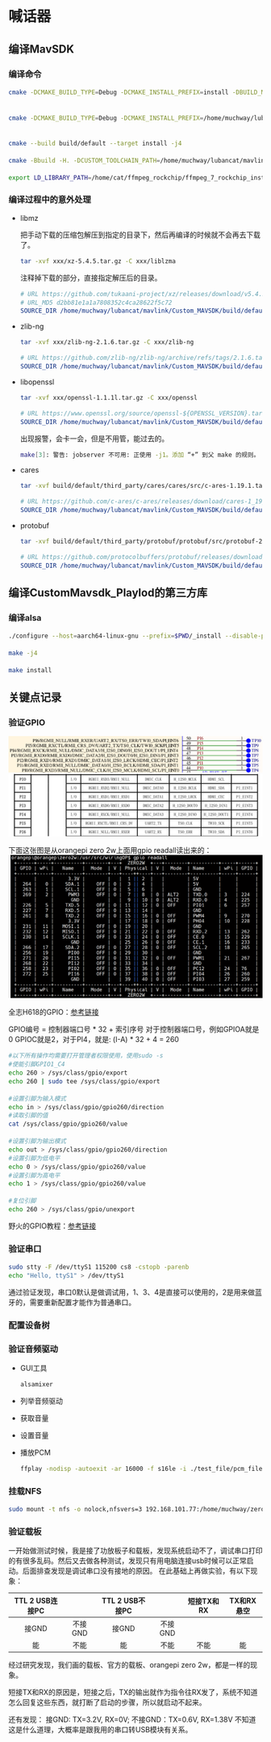 # 喊话器

## 编译MavSDK

### 编译命令

```bash
cmake -DCMAKE_BUILD_TYPE=Debug -DCMAKE_INSTALL_PREFIX=install -DBUILD_MAVSDK_SERVER=ON -DBUILD_SHARED_LIBS=ON -DMAVLINK_DIALECT=custom -DBUILD_THIRD_PARTY=ON -DMANUAL_SPECIFIED_CUSTOM_TOOLCHAIN=ON -DCUSTOM_TOOLCHAIN_PATH=/home/muchway/lubancat/mavlink/Toolchain_aarch64_linux_gnu.cmake -DBUILD_CUSTOM_MAVLINK=ON -DCUSTOM_MAVLINK_PATH=/home/muchway/lubancat/mavlink/mavlink -DBUILD_CUSTOM_PLUGINS=ON -DCMAKE_EXPORT_COMPILE_COMMANDS=ON -Bbuild/default -H.


cmake -DCMAKE_BUILD_TYPE=Debug -DCMAKE_INSTALL_PREFIX=/home/muchway/lubancat/mavlink/CustomMAVSDK_Playlod/custom_mavsdk_lib -DBUILD_MAVSDK_SERVER=ON -DBUILD_SHARED_LIBS=ON -DMAVLINK_DIALECT=custom -DBUILD_THIRD_PARTY=ON -DCUSTOM_TOOLCHAIN_PATH=/home/muchway/lubancat/mavlink/Toolchain_aarch64_linux_gnu.cmake -DBUILD_CUSTOM_MAVLINK=ON -DCUSTOM_MAVLINK_PATH=/home/muchway/lubancat/mavlink/mavlink -DBUILD_CUSTOM_PLUGINS=ON -DCMAKE_EXPORT_COMPILE_COMMANDS=ON -Bbuild/default -H.


cmake --build build/default --target install -j4

cmake -Bbuild -H. -DCUSTOM_TOOLCHAIN_PATH=/home/muchway/lubancat/mavlink/Toolchain_aarch64_linux_gnu.cmake -DCMAKE_PREFIX_PATH=/home/muchway/lubancat/mavlink/Custom_MAVSDK/install

export LD_LIBRARY_PATH=/home/cat/ffmpeg_rockchip/ffmpeg_7_rockchip_install/lib:/home/cat/vmware/mavlink/Custom_MAVSDK/install/lib
```

### 编译过程中的意外处理

* libmz

    把手动下载的压缩包解压到指定的目录下，然后再编译的时候就不会再去下载了。
    ```bash
    tar -xvf xxx/xz-5.4.5.tar.gz -C xxx/liblzma
    ```
    注释掉下载的部分，直接指定解压后的目录。
    ```cmake
    # URL https://github.com/tukaani-project/xz/releases/download/v5.4.5/xz-5.4.5.tar.gz
    # URL_MD5 d2bb81e1a1a7808352c4ca28622f5c72
    SOURCE_DIR /home/muchway/lubancat/mavlink/Custom_MAVSDK/build/default/third_party/liblzma/liblzma-prefix/src/liblzma
    ```

* zlib-ng

    ```bash
    tar -xvf xxx/zlib-ng-2.1.6.tar.gz -C xxx/zlib-ng
    ```

    ```cmake
    # URL https://github.com/zlib-ng/zlib-ng/archive/refs/tags/2.1.6.tar.gz
    SOURCE_DIR /home/muchway/lubancat/mavlink/Custom_MAVSDK/build/default/third_party/zlib-ng/zlib-ng/src/zlib-ng
    ```

* libopenssl

    ```bash
    tar -xvf xxx/openssl-1.1.1l.tar.gz -C xxx/openssl
    ```

    ```cmake
    # URL https://www.openssl.org/source/openssl-${OPENSSL_VERSION}.tar.gz
    SOURCE_DIR /home/muchway/lubancat/mavlink/Custom_MAVSDK/build/default/third_party/openssl/openssl/src/openssl
    ```
    出现报警，会卡一会，但是不用管，能过去的。
    ```bash
    make[3]: 警告: jobserver 不可用: 正使用 -j1。添加 “+” 到父 make 的规则。
    ```

* cares

    ```bash
    tar -xvf build/default/third_party/cares/cares/src/c-ares-1.19.1.tar.gz -C /build/default/third_party/cares/cares/src
    ```

    ```cmake
    # URL https://github.com/c-ares/c-ares/releases/download/cares-1_19_1/c-ares-1.19.1.tar.gz
    SOURCE_DIR /home/muchway/lubancat/mavlink/Custom_MAVSDK/build/default/third_party/cares/cares/src/cares
    ```
* protobuf

    ```bash
    tar -xvf build/default/third_party/protobuf/protobuf/src/protobuf-25.1.tar.gz -C build/default/third_party/protobuf/protobuf/src
    ```

    ```cmake
    # URL https://github.com/protocolbuffers/protobuf/releases/download/v25.1/protobuf-25.1.tar.gz
    SOURCE_DIR /home/muchway/lubancat/mavlink/Custom_MAVSDK/build/default/third_party/protobuf/protobuf/src/protobuf
    ```


## 编译CustomMavsdk_Playlod的第三方库

### 编译alsa

```bash
./configure --host=aarch64-linux-gnu --prefix=$PWD/_install --disable-python --disable-shared

make -j4

make install
```

## 关键点记录

### 验证GPIO

![](images/gpio_TP1.png)
![](images/gpio_TP.png)

下面这张图是从orangepi zero 2w上面用gpio readall读出来的：
![](images/prangepi_2w_gpio_readall.png)

全志H618的GPIO：[参考链接](https://blog.csdn.net/m0_54943420/article/details/142300115)

GPIO编号 = 控制器端口号 * 32 + 索引序号
对于控制器端口号，例如GPIOA就是0 GPIOC就是2，对于PI4，就是: (I-A) * 32 + 4 = 260

```bash
#以下所有操作均需要打开管理者权限使用，使用sudo -s
#使能引脚GPIO1_C4
echo 260 > /sys/class/gpio/export
echo 260 | sudo tee /sys/class/gpio/export

#设置引脚为输入模式
echo in > /sys/class/gpio/gpio260/direction
#读取引脚的值
cat /sys/class/gpio/gpio260/value

#设置引脚为输出模式
echo out > /sys/class/gpio/gpio260/direction
#设置引脚为低电平
echo 0 > /sys/class/gpio/gpio260/value
#设置引脚为高电平
echo 1 > /sys/class/gpio/gpio260/value

#复位引脚
echo 260 > /sys/class/gpio/unexport
```

野火的GPIO教程：[参考链接](https://doc.embedfire.com/linux/rk356x/quick_start/zh/latest/quick_start/40pin/gpio/gpio.html)

### 验证串口

```bash
sudo stty -F /dev/ttyS1 115200 cs8 -cstopb -parenb
echo "Hello, ttyS1" > /dev/ttyS1
```
通过验证发现，串口0默认是做调试用，1、3、4是直接可以使用的，2是用来做蓝牙的，需要重新配置才能作为普通串口。

### 配置设备树

### 验证音频驱动

* GUI工具
    
    ```bash
    alsamixer
    ```

* 列举音频驱动
  
* 获取音量

* 设置音量
  
* 播放PCM
  
    ```bash
    ffplay -nodisp -autoexit -ar 16000 -f s16le -i ./test_file/pcm_file/recorder.pcm
    ```


### 挂载NFS

```bash
sudo mount -t nfs -o nolock,nfsvers=3 192.168.101.77:/home/muchway/zero3 /home/orangepi/vmware
```

### 验证载板

一开始做测试时候，我是接了功放板子和载板，发现系统启动不了，调试串口打印的有很多乱码。然后又去做各种测试，发现只有用电脑连接usb时候可以正常启动。后面排查发现是调试串口没有接地的原因。
在此基础上再做实验，有以下现象：

| TTL 2 USB连接PC | | TTL 2 USB不接PC| | 短接TX和RX | TX和RX悬空 |
|:-:|:-:|:-:|:-:|:-:|:-:|
|接GND|不接GND|接GND|不接GND| | |
| 能    | 不能     | 能         | 不能          | 不能   | 能      |

经过研究发现，我们画的载板、官方的载板、orangepi zero 2w，都是一样的现象。

短接TX和RX的原因是，短接之后，TX的输出就作为指令往RX发了，系统不知道怎么回复这些东西，就打断了启动的步骤，所以就启动不起来。

还有发现：
接GND: TX=3.2V, RX=0V; 不接GND：TX=0.6V, RX=1.38V
不知道这是什么道理，大概率是跟我用的串口转USB模块有关系。




